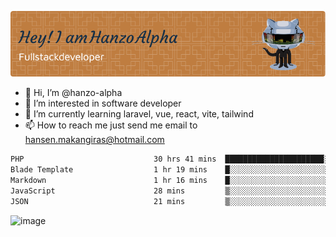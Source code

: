![Header](./github-header-image.png)

- 👋 Hi, I’m @hanzo-alpha
- 👀 I’m interested in software developer
- 🌱 I’m currently learning laravel, vue, react, vite, tailwind
- 📫 How to reach me just send me email to hansen.makangiras@hotmail.com 

<!---
hanzo-alpha/hanzo-alpha is a ✨ special ✨ repository because its `README.md` (this file) appears on your GitHub profile.
You can click the Preview link to take a look at your changes.
--->

<!--START_SECTION:waka-->

```txt
PHP                             30 hrs 41 mins  ██████████████████████░░░   88.54 %
Blade Template                  1 hr 19 mins    █░░░░░░░░░░░░░░░░░░░░░░░░   03.81 %
Markdown                        1 hr 16 mins    █░░░░░░░░░░░░░░░░░░░░░░░░   03.67 %
JavaScript                      28 mins         ▒░░░░░░░░░░░░░░░░░░░░░░░░   01.37 %
JSON                            21 mins         ▒░░░░░░░░░░░░░░░░░░░░░░░░   01.04 %
```

<!--END_SECTION:waka-->

![image](https://github.com/hanzo-alpha/hanzo-alpha/assets/111342797/c4bd2977-6123-4017-8652-6e166259b484)

